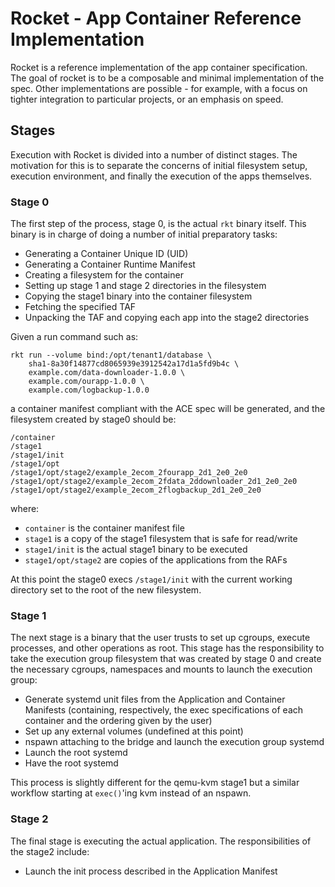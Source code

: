 # Rocket - App Container Reference Implementation

Rocket is a reference implementation of the app container specification. The
goal of rocket is to be a composable and minimal implementation of the spec.
Other implementations are possible - for example, with a focus on tighter
integration to particular projects, or an emphasis on speed.  

## Stages

Execution with Rocket is divided into a number of distinct stages. The
motivation for this is to separate the concerns of initial filesystem setup,
execution environment, and finally the execution of the apps themselves.  

### Stage 0

The first step of the process, stage 0, is the actual `rkt` binary itself. This
binary is in charge of doing a number of initial preparatory tasks:
- Generating a Container Unique ID (UID)
- Generating a Container Runtime Manifest
- Creating a filesystem for the container
- Setting up stage 1 and stage 2 directories in the filesystem
- Copying the stage1 binary into the container filesystem
- Fetching the specified TAF
- Unpacking the TAF and copying each app into the stage2 directories

Given a run command such as:

```
rkt run --volume bind:/opt/tenant1/database \
	sha1-8a30f14877cd8065939e3912542a17d1a5fd9b4c \
	example.com/data-downloader-1.0.0 \
	example.com/ourapp-1.0.0 \
	example.com/logbackup-1.0.0
```

a container manifest compliant with the ACE spec will be generated, and the
filesystem created by stage0 should be:

```
/container
/stage1
/stage1/init
/stage1/opt
/stage1/opt/stage2/example_2ecom_2fourapp_2d1_2e0_2e0
/stage1/opt/stage2/example_2ecom_2fdata_2ddownloader_2d1_2e0_2e0
/stage1/opt/stage2/example_2ecom_2flogbackup_2d1_2e0_2e0
```

where:
- `container` is the container manifest file
- `stage1` is a copy of the stage1 filesystem that is safe for read/write
- `stage1/init` is the actual stage1 binary to be executed
- `stage1/opt/stage2` are copies of the applications from the RAFs

At this point the stage0 execs `/stage1/init` with the current working
directory set to the root of the new filesystem.

### Stage 1

The next stage is a binary that the user trusts to set up cgroups, execute
processes, and other operations as root. This stage has the responsibility to
take the execution group filesystem that was created by stage 0 and create the
necessary cgroups, namespaces and mounts to launch the execution group:

- Generate systemd unit files from the Application and Container Manifests
  (containing, respectively, the exec specifications of each container and the
  ordering given by the user)
- Set up any external volumes (undefined at this point)
- nspawn attaching to the bridge and launch the execution group systemd
- Launch the root systemd
- Have the root systemd 

This process is slightly different for the qemu-kvm stage1 but a similar
workflow starting at `exec()`'ing kvm instead of an nspawn.

### Stage 2

The final stage is executing the actual application. The responsibilities of
the stage2 include:

- Launch the init process described in the Application Manifest


